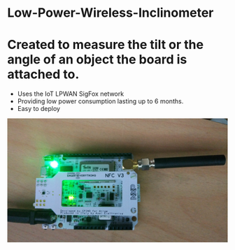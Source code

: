 # Low-Power-Wireless-Inclinometer

# Created to measure the tilt or the angle of an object the board is attached to. 

  - Uses the IoT LPWAN SigFox network 
  - Providing low power consumption lasting up to 6 months.
  - Easy to deploy

![alt text](https://github.com/khorne55/Low-Power-Wireless-Inclinometer/blob/master/images/IMG_20180215_173841.jpg)
